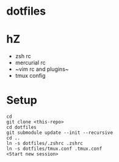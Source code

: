 # dotfiles
# hZ
- zsh rc
- mercurial rc
- ~vim rc and plugins~
- tmux config

# Setup
```
cd
git clone <this-repo>
cd dotfiles
git submodule update --init --recursive
cd ..
ln -s dotfiles/.zshrc .zshrc
ln -s dotfiles/tmux.conf .tmux.conf
<Start new session>
```

  
